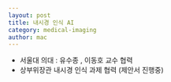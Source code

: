 ```yaml
---
layout: post
title: 내시경 인식 AI
category: medical-imaging
author: mac
---
```


- 서울대 의대 : 유수종 , 이동호 교수 협력
- 상부위장관 내시경 인식 과제 협력 (제안서 진행중)
